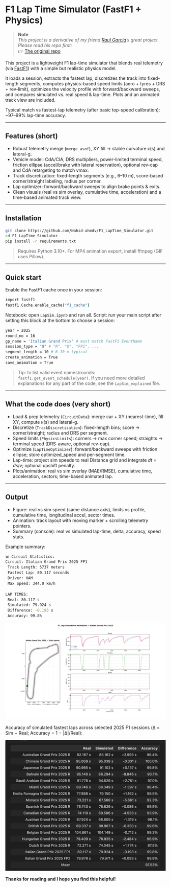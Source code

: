 # F1 Lap Time Simulator (FastF1 + Physics)

> **Note**  
> *This project is a derivative of my friend [Raul Garcia](https://github.com/pmraulgarcia)’s great project. Please read his repo first:*  
> 👉 [The original repo](https://github.com/pmraulgarcia/Formula1_Race_Simulator)

This project is a lightweight F1 lap-time simulator that blends real telemetry (via [FastF1](https://docs.fastf1.dev/)) with a simple but realistic physics model.

It loads a session, extracts the fastest lap, discretizes the track into fixed-length segments, computes physics-based speed limits (aero + tyres + DRS + rev-limit), optimizes the velocity profile with forward/backward sweeps, and compares simulated vs. real speed & lap-time. Plots and an animated track view are included.

Typical match vs fastest-lap telemetry (after basic top-speed calibration): ~97–99% lap-time accuracy.

---

## Features (short)

- Robust telemetry merge (`merge_asof`), XY fill → stable curvature κ(s) and lateral-g.  
- Vehicle model: CdA/ClA, DRS multipliers, power-limited terminal speed, friction ellipse (accel/brake with lateral reservation), optional rev-cap and CdA retargeting to match vmax.  
- Track discretization: fixed-length segments (e.g., 6–10 m), score-based corner/straight labeling, radius per corner.  
- Lap optimizer: forward/backward sweeps to align brake points & exits.  
- Clean visuals (real vs sim overlay, cumulative time, acceleration) and a time-based animated track view.

---

## Installation

```bash
git clone https://github.com/Nahid-ahmdv/F1_LapTime_Simulator.git
cd F1_LapTime_Simulator
pip install -r requirements.txt
```

> Requires Python 3.10+. For MP4 animation export, install ffmpeg (GIF uses Pillow).
---

## Quick start

Enable the FastF1 cache once in your session:

```bash
import fastf1
fastf1.Cache.enable_cache("f1_cache")
```
Notebook: open `LapSim.ipynb` and run all.
Script: run your main script after setting this block at the bottom to choose a session:

```bash
year = 2025
round_no = 16
gp_name = 'Italian Grand Prix' # must match FastF1 EventName
session_type = "Q" # "R", "Q", "FP1", ...
segment_length = 10 # 6–10 m typical
create_animation = True
save_animation = True
```

> Tip: to list valid event names/rounds: `fastf1.get_event_schedule(year)`.
> If you need more detailed explanations for any part of the code, see the `LapSim_explained` file.
---

## What the code does (very short)

- Load & prep telemetry (`CircuitData`): merge car + XY (nearest-time), fill XY, compute κ(s) and lateral-g.  
- Discretize (`TrackDiscretization`): fixed-length bins; score → corner/straight; radius and DRS per segment.  
- Speed limits (`PhysicsLimits`): corners → max corner speed; straights → terminal speed (DRS-aware, optional rev-cap).  
- Optimize (`LapTimeOptimizer`): forward/backward sweeps with friction ellipse; store optimized_speed and per-segment time.  
- Lap-time: project sim speeds to real Distance grid and integrate $dt = ds/v$; optional upshift penalty.  
- Plots/animation: real vs sim overlay (MAE/RMSE), cumulative time, acceleration, sectors; time-based animated lap.

---

## Output

- Figure: real vs sim speed (same distance axis), limits vs profile, cumulative time, longitudinal accel, sector times.  
- Animation: track layout with moving marker + scrolling telemetry pointers.  
- Summary (console): real vs simulated lap-time, delta, accuracy, speed stats.


Example summary: 

```bash
📊 Circuit Statistics:
Circuit: Italian Grand Prix 2025 FP1
 Track Length: 5737 meters
 Fastest Lap: 80.117 seconds
 Driver: HAM
 Max Speed: 344.0 km/h

LAP TIMES:
 Real: 80.117 s
 Simulated: 79.924 s
 Difference: -0.193 s
 Accuracy: 99.8%
```

<p align="center">
  <img src="animation.gif" alt="Lap-time sim" width="600">
</p>


 Accuracy of simulated fastest laps across selected 2025 F1 sessions (Δ = Sim − Real; Accuracy = 1 − |Δ|/Real):

<p align="center">
  <img src="lap-accuracy-table.png"
       alt="Table comparing real vs simulated fastest lap times for 2025 F1 sessions with per-event time delta and accuracy; mean accuracy ≈ 97.5%" width="600">  
</p>

**Thanks for reading and I hope you find this helpful!**
 


